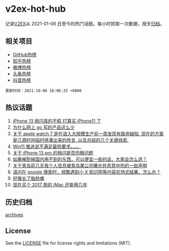 # v2ex-hot-hub

 记录[V2EX](https://www.v2ex.com/)从 2021-01-06 日至今的热门话题。每小时抓取一次数据，按天[归档](archives)。
 
 ## 相关项目

- [GitHub热榜](https://github.com/snaildev/github-hot-hub)
- [知乎热榜](https://github.com/snaildev/zhihu-hot-hub)
- [微博热榜](https://github.com/snaildev/weibo-hot-hub)
- [头条热榜](https://github.com/snaildev/toutiao-hot-hub)
- [抖音热榜](https://github.com/snaildev/douyin-hot-hub)


 `更新时间：2021-10-06 16:06:33 +0800`

## 热议话题

1. [iPhone 13 频闪真的不假 打算买 iPhone11 了](https://www.v2ex.com/t/805976)
1. [为什么网上 go 写的产品这么少](https://www.v2ex.com/t/806003)
1. [关于 apple watch 7 是在进入大规模生产前一周发现有致命缺陷, 现在的方案是几周时间临时拼凑出来的传言, 以及总结的几个关键线索.](https://www.v2ex.com/t/806039)
1. [Win11 推送说不满足最低要求。。。。](https://www.v2ex.com/t/805975)
1. [关于 iPhone 13 pro 的频闪是否伤眼问题](https://www.v2ex.com/t/806067)
1. [如果阉割掉国内用不到的东西，可以便宜一些的话，大家会怎么选？](https://www.v2ex.com/t/806052)
1. [关于青岛前几天我个人信息被青岛某公司曝光并恶意中伤的一些声明](https://www.v2ex.com/t/806072)
1. [请问在 google 搜索时，频繁遇到小 X 知识网等内容农场式结果，怎么办？](https://www.v2ex.com/t/806025)
1. [好像长了脂肪瘤](https://www.v2ex.com/t/806038)
1. [现在买个 2017 款的 iMac 还能用几年](https://www.v2ex.com/t/805993)

## 历史归档

[archives](archives)

## License

See the [LICENSE](LICENSE) file for license rights and limitations (MIT).
